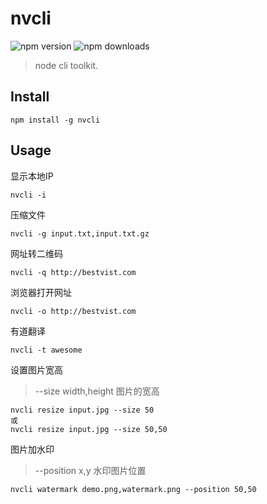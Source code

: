 # nvcli

![npm version](https://img.shields.io/npm/v/nvcli.svg)
![npm downloads](https://img.shields.io/npm/dt/nvcli.svg)

> node cli toolkit.

## Install

```
npm install -g nvcli
```

## Usage

显示本地IP 
```
nvcli -i
```

压缩文件 
```
nvcli -g input.txt,input.txt.gz
```

网址转二维码
```
nvcli -q http://bestvist.com
```

浏览器打开网址
```
nvcli -o http://bestvist.com
```

有道翻译
```
nvcli -t awesome
```

设置图片宽高
> --size width,height  图片的宽高 

```
nvcli resize input.jpg --size 50
或
nvcli resize input.jpg --size 50,50
```

图片加水印
> --position x,y 水印图片位置

```
nvcli watermark demo.png,watermark.png --position 50,50
```